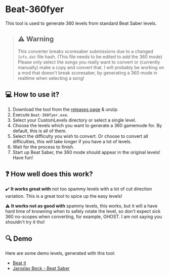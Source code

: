 # Beat-360fyer

This tool is used to generate 360 levels from standard Beat Saber levels.

> ## :warning: Warning
> This converter breaks scoresaber submissions due to a changed `Info.dat` file hash. (This file needs to be edited to add the 360 mode)
> Please only select the songs you really want to convert or (currently manually) make a copy and convert that. 
> I will probably be working on a mod that doesn't break scoresaber, by generating a 360 mode in realtime when selecting a song!

## :computer: How to use it?
1. Download the tool from the [releases page](https://github.com/CodeStix/Beat-360fyer/releases) & unzip.
2. Execute `Beat-360fyer.exe`.
3. Select your CustomLevels directory or select a single level.
4. Choose the levels which you want to generate a 360 gamemode for. By default, this is all of them.
5. Select the difficulty you wish to convert. Or choose to convert all difficulties, this will take longer if you have a lot of levels.
6. Wait for the process to finish.
7. Start up Beat Saber, the 360 mode should appear in the original levels! Have fun!

## :question: How well does this work?
:heavy_check_mark: **It works great with** not too spammy levels with a lot of cut direction variation. This is a great tool to spice up the easy levels!

:warning: **It works not as good with** spammy levels, this works, but it will a have hard time of knowning when to safely rotate the level, so don't expect sick 360 no-scopes when converting, for example, GHOST. I am not saying you shouldn't try it tho!

## :mag: Demo
Here are some demo levels, generated with this tool:
- [Beat it](https://github.com/CodeStix/Beat-360fyer/raw/master/Build/Demos/Beat%20it.zip)
- [Jaroslav Beck - Beat Saber](https://github.com/CodeStix/Beat-360fyer/raw/master/Build/Demos/Jaroslav%20Beck%20-%20Beat%20Saber.zip)
